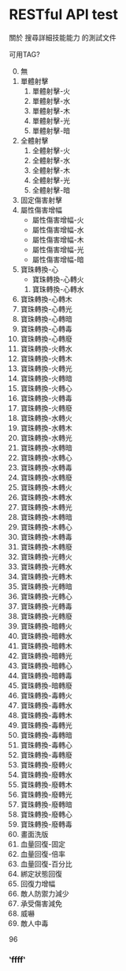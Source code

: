 # RESTful API test

關於 搜尋詳細技能能力 的測試文件

可用TAG?

00. 無
01. 單體射擊
    1. 單體射擊-火
    2. 單體射擊-水
    3. 單體射擊-木
    4. 單體射擊-光
    5. 單體射擊-暗
02. 全體射擊
    01. 全體射擊-火
    02. 全體射擊-水
    03. 全體射擊-木
    04. 全體射擊-光
    05. 全體射擊-暗
03. 固定傷害射擊
04. 屬性傷害增幅
    * 屬性傷害增幅-火
    * 屬性傷害增幅-水
    * 屬性傷害增幅-木
    * 屬性傷害增幅-光
    * 屬性傷害增幅-暗
17. 寶珠轉換-心
    * 寶珠轉換-心轉火
    1. 寶珠轉換-心轉水
19. 寶珠轉換-心轉木
20. 寶珠轉換-心轉光
21. 寶珠轉換-心轉暗
21. 寶珠轉換-心轉毒
21. 寶珠轉換-心轉廢
18. 寶珠轉換-火轉水
19. 寶珠轉換-火轉木
20. 寶珠轉換-火轉光
21. 寶珠轉換-火轉暗
18. 寶珠轉換-火轉心
21. 寶珠轉換-火轉毒
21. 寶珠轉換-火轉廢
18. 寶珠轉換-水轉火
19. 寶珠轉換-水轉木
20. 寶珠轉換-水轉光
21. 寶珠轉換-水轉暗
18. 寶珠轉換-水轉心
21. 寶珠轉換-水轉毒
21. 寶珠轉換-水轉廢
18. 寶珠轉換-木轉火
19. 寶珠轉換-木轉水
20. 寶珠轉換-木轉光
21. 寶珠轉換-木轉暗
18. 寶珠轉換-木轉心
21. 寶珠轉換-木轉毒
21. 寶珠轉換-木轉廢
18. 寶珠轉換-光轉火
19. 寶珠轉換-光轉水
20. 寶珠轉換-光轉木
21. 寶珠轉換-光轉暗
18. 寶珠轉換-光轉心
21. 寶珠轉換-光轉毒
21. 寶珠轉換-光轉廢
18. 寶珠轉換-暗轉火
19. 寶珠轉換-暗轉水
20. 寶珠轉換-暗轉木
21. 寶珠轉換-暗轉光
18. 寶珠轉換-暗轉心
21. 寶珠轉換-暗轉毒
21. 寶珠轉換-暗轉廢
17. 寶珠轉換-毒轉火
18. 寶珠轉換-毒轉水
19. 寶珠轉換-毒轉木
20. 寶珠轉換-毒轉光
21. 寶珠轉換-毒轉暗
21. 寶珠轉換-毒轉心
21. 寶珠轉換-毒轉廢
17. 寶珠轉換-廢轉火
18. 寶珠轉換-廢轉水
19. 寶珠轉換-廢轉木
20. 寶珠轉換-廢轉光
21. 寶珠轉換-廢轉暗
21. 寶珠轉換-廢轉心
21. 寶珠轉換-廢轉毒
00. 畫面洗版
00. 血量回復-固定
00. 血量回復-倍率
00. 血量回復-百分比
00. 綁定狀態回復
00. 回復力增幅
00. 敵人防禦力減少
00. 承受傷害減免
00. 威嚇
00. 敵人中毒


96

### ‵ffff‵